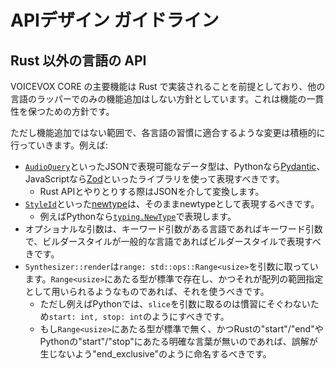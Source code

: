 # APIデザイン ガイドライン

## Rust 以外の言語の API

VOICEVOX CORE の主要機能は Rust で実装されることを前提としており、他の言語のラッパーでのみの機能追加はしない方針としています。これは機能の一貫性を保つための方針です。

ただし機能追加ではない範囲で、各言語の習慣に適合するような変更は積極的に行っていきます。例えば:

* [`AudioQuery`](https://voicevox.github.io/voicevox_core/apis/rust_api/voicevox_core/struct.AudioQuery.html)といったJSONで表現可能なデータ型は、Pythonなら[Pydantic](https://docs.pydantic.dev)、JavaScriptなら[Zod](https://zod.dev/)といったライブラリを使って表現すべきです。
    * Rust APIとやりとりする際はJSONを介して変換します。
* [`StyleId`](https://voicevox.github.io/voicevox_core/apis/rust_api/voicevox_core/struct.StyleId.html)といった[newtype](https://rust-unofficial.github.io/patterns/patterns/behavioural/newtype.html)は、そのままnewtypeとして表現するべきです。
    * 例えばPythonなら[`typing.NewType`](https://docs.python.org/ja/3/library/typing.html#newtype)で表現します。
* オプショナルな引数は、キーワード引数がある言語であればキーワード引数で、ビルダースタイルが一般的な言語であればビルダースタイルで表現すべきです。
* `Synthesizer::render`は`range: std::ops::Range<usize>`を引数に取っています。`Range<usize>`にあたる型が標準で存在し、かつそれが配列の範囲指定として用いられるようなものであれば、それを使うべきです。
    * ただし例えばPythonでは、`slice`を引数に取るのは慣習にそぐわないため`start: int, stop: int`のようにすべきです。
    * もし`Range<usize>`にあたる型が標準で無く、かつRustの"start"/"end"やPythonの"start"/"stop"にあたる明確な言葉が無いのであれば、誤解が生じないよう"end_exclusive"のように命名するべきです。
